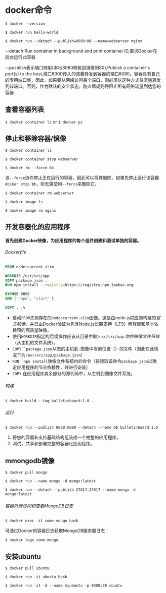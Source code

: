 # docker命令

`$ docker --version`

`$ docker run hello-world`

`$ docker run --detach --publish=8080:80 --name=webserver nginx`

--detach:Run container in background and print container ID,要求Docker在后台运行此容器

 --pushlish表示端口映射(本地8080映射到镜像的80),Publish a container's port(s) to the host,端口8000传入的流量转发到容器的端口8080。容器具有自己的专用端口集，因此，如果要从网络访问某个端口，则必须以这种方式将流量转发到该端口。否则，作为默认的安全状态，防火墙规则将阻止所有网络流量到达您的容器

## 查看容器列表

`$ docker container ls`  or  `$ docker ps`

## 停止和移除容器/镜像

`$ docker container ls`

`$ docker container stop webserver`

`$ docker rm --force bb`

该`--force`选件停止正在运行的容器，因此可以将其删除。如果先停止运行该容器`docker stop bb`，则无需使用`--force`来删除它。

`$ docker container rm webserver`

`$ docker image ls`

`$ docker image rm nginx`

## 开发容器化的应用程序

#### 首先创建Docker映像，为应用程序的每个组件创建和测试单独的容器。

###### Dockerfile

```dockerfile
FROM node:current-slim

WORKDIR /usr/src/app
COPY package.json .
RUN npm install --registry=https://registry.npm.taobao.org

EXPOSE 8080
CMD [ "npm", "start" ]

COPY . .%  
```

- 启动`FROM`先前存在的`node:current-slim`图像。这是由node.js供应商构建的*官方映像*，并已由Docker验证为包含Node.js长期支持（LTS）解释器和基本依赖项的高质量映像。
- 使用`WORKDIR`指定的后续操作应该从目录中取`/usr/src/app` *你的映像文件系统*（从主机的文件系统）。
- `COPY``package.json`从您的主机到`.`图像中当前位置（）的文件（因此在此情况下为`/usr/src/app/package.json`）
- `RUN``npm install`映像文件系统内的命令（将读取该命令`package.json`以确定应用程序的节点依赖性，并进行安装）
- `COPY` 在应用程序其余部分的源代码中，从主机到图像文件系统。

###### 构建

`$ docker build --tag bulletinboard:1.0 .`

###### 运行

`$ docker run --publish 8080:8080 --detach --name bb bulletinboard:1.0`



1. 将您的容器和支持基础结构组装成一个完整的应用程序。
2. 测试，共享和部署完整的容器化应用程序。

## mmongodb镜像

`$ docker pull mongo`

`$ docker run --name mongo -d mongo:latest `

`$ docker run --detach --publish 27017:27017 --name mongo -d mongo:latest`

###### 容器外壳访问和查看MongoDB日志

```shell
$ docker exec -it some-mongo bash
```

可通过Docker的容器日志获取MongoDB服务器日志：

```shell
$ docker logs some-mongo
```

## 安装ubuntu

`$ docker pull ubuntu`

`$ docker run -ti ubuntu bash`

`$ docker run -it -d --name myubuntu -p 8088:80 ubuntu`

